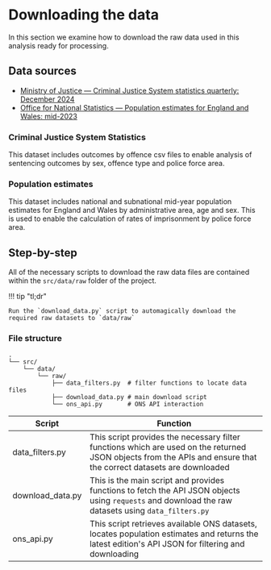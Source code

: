 # Downloading the data

In this section we examine how to download the raw data used in this analysis ready for processing.

## Data sources
* [Ministry of Justice — Criminal Justice System statistics quarterly: December 2024](https://www.gov.uk/government/collections/criminal-justice-statistics-quarterly)
* [Office for National Statistics — Population estimates for England and Wales: mid-2023](https://www.ons.gov.uk/peoplepopulationandcommunity/populationandmigration/populationestimates/bulletins/populationestimatesforenglandandwales/mid2023)

### Criminal Justice System Statistics
This dataset includes outcomes by offence csv files to enable analysis of sentencing outcomes by sex, offence type and police force area.

### Population estimates
This dataset includes national and subnational mid-year population estimates for England and Wales by administrative area, age and sex. This is used to enable the calculation of rates of imprisonment by police force area.

## Step-by-step
All of the necessary scripts to download the raw data files are contained within the `src/data/raw` folder of the project.

!!! tip "tl;dr"

    Run the `download_data.py` script to automagically download the required raw datasets to `data/raw`

### File structure
```
.
└── src/
    └── data/
        └── raw/
            ├── data_filters.py  # filter functions to locate data files
            ├── download_data.py # main download script
            └── ons_api.py       # ONS API interaction
```

| Script | Function |
|---|---|
| data_filters.py | This script provides the necessary filter functions which are used on the returned JSON objects from the APIs and ensure that the correct datasets are downloaded |
| download_data.py | This is the main script and provides functions to fetch the API JSON objects using `requests` and download the raw datasets using `data_filters.py` |
| ons_api.py | This script retrieves available ONS datasets, locates population estimates and returns the latest edition's API JSON for filtering and downloading |

